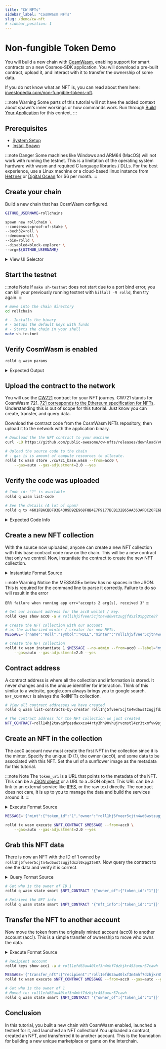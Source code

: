 ```yaml
---
title: "CW NFTs"
sidebar_label: "CosmWasm NFTs"
slug: /demo/cw-nft
# sidebar_position: 1
---
```


# Non-fungible Token Demo

You will build a new chain with [CosmWasm](https://cosmwasm.com/), enabling support for smart contracts on a new Cosmos-SDK application. You will download a pre-built contract, upload it, and interact with it to transfer the ownership of some data.

If you do not know what an NFT is, you can read about them here: [investopedia.com/non-fungible-tokens-nft](https://www.investopedia.com/non-fungible-tokens-nft-5115211).

:::note Warning
Some parts of this tutorial will not have the added context about spawn's inner workings or how commands work. Run through [Build Your Application](../02-build-your-application/01-nameservice.md) for this context.
:::

## Prerequisites
- [System Setup](../01-setup/01-system-setup.md)
- [Install Spawn](../01-setup/02-install-spawn.md)

:::note Danger
Some machines like Windows and ARM64 (MacOS) will not work with running the testnet. This is a limitation of the operating system hardware with wasm and required C language libraries / DLLs. For the best experience, use a Linux machine or a cloud-based linux instance from [Hetzner](https://www.hetzner.com/cloud/) or [Digital Ocean](https://www.digitalocean.com/pricing/droplets) for $6 per month.
:::


## Create your chain

Build a new chain that has CosmWasm configured.

```bash
GITHUB_USERNAME=rollchains

spawn new rollchain \
--consensus=proof-of-stake \
--bech32=roll \
--denom=uroll \
--bin=rolld \
--disabled=block-explorer \
--org=${GITHUB_USERNAME}
```

<details>

<summary>View UI Selector</summary>

If you remove the `--disabled` flag; a more intuitive UI selection approach will be taken. Make sure CosmWasm is selected with the green arrow, then press `done`.

![Image](https://github.com/user-attachments/assets/16698f3f-143b-4258-9ff2-fc429764b58c)

</details>


## Start the testnet

:::note Note
If `make sh-testnet` does not start due to a port bind error, you can kill your previously running testnet with `killall -9 rolld`, then try again.
:::


```bash
# move into the chain directory
cd rollchain

# - Installs the binary
# - Setups the default keys with funds
# - Starts the chain in your shell
make sh-testnet
```

## Verify CosmWasm is enabled

```bash
rolld q wasm params
```

<details>

<summary>Expected Output</summary>

```bash
code_upload_access:
  addresses: []
  permission: Everybody
  instantiate_default_permission: Everybody
```

</details>

## Upload the contract to the network

You will use the [CW721](https://github.com/public-awesome/cw-nfts) contract for your NFT journey. CW721 stands for CosmWasm 721. [721 corresponds to the Ethereum specification for NFTs](https://www.coinbase.com/learn/crypto-glossary/what-is-erc-721). Understanding this is out of scope for this tutorial. Just know you can create, transfer, and query data.

Download the contract code from the CosmWasm NFTs repository, then upload it to the network with the application binary.

```bash
# Download the the NFT contract to your machine
curl -LO https://github.com/public-awesome/cw-nfts/releases/download/v0.19.0/cw721_base.wasm

# Upload the source code to the chain
# - gas is is amount of compute resources to allocate.
rolld tx wasm store ./cw721_base.wasm --from=acc0 \
    --gas=auto --gas-adjustment=2.0 --yes
```

## Verify the code was uploaded

```bash
# Code id: "1" is available
rolld q wasm list-code

# See the details (A lot of spam)
rolld q tx 4601FBACBDF93E4309D92E968F8B4E7F9177BCB132B65AA363AFDC26FE6B5CB6
```

<details>

<summary>Expected Code Info</summary>

```bash
(main) -> $ rolld q wasm list-code
code_infos:
- code_id: "1"
  creator: roll1hj5fveer5cjtn4wd6wstzugjfdxzl0xpg2te87
  data_hash: E13AA30E0D70EA895B294AD1BC809950E60FE081B322B1657F75B67BE6021B1C
  instantiate_permission:
    addresses: []
    permission: Everybody
pagination:
  next_key: null
  total: "0"
```

</details>



## Create a new NFT collection

With the source now uploaded, anyone can create a new NFT collection with this base contract code now on the chain. This will be a new contract that only we control. Now, instantiate the contract to create the new NFT collection.

<details>

<summary>Instantiate Format Source</summary>

You can find the instantiate, execute, and query messages (json) formats in the contract source code.

```rust reference title="packages/cw721/src/msg.rs"
https://github.com/public-awesome/cw-nfts/blob/v0.19.0/packages/cw721/src/msg.rs#L126-L143
```
</details>

:::note Warning
Notice the MESSAGE= below has no spaces in the JSON. This is required for the command line to parse it correctly. Failure to do so will result in the error

`ERR failure when running app err="accepts 2 arg(s), received 3"`
:::

```bash
# Get our account address for the acc0 wallet / key.
rolld keys show acc0 -a # roll1hj5fveer5cjtn4wd6wstzugjfdxzl0xpg2te87

# Create the NFT collection with our account
# as the authorized minter / creator for new NFTs.
MESSAGE='{"name":"Roll","symbol":"ROLL","minter":"roll1hj5fveer5cjtn4wd6wstzugjfdxzl0xpg2te87"}'

# Create the NFT collection
rolld tx wasm instantiate 1 $MESSAGE --no-admin --from=acc0 --label="my-nft" \
    --gas=auto --gas-adjustment=2.0 --yes
```

## Contract address

A contract address is where all the collection and information is stored. It never changes and is the unique identifier for interaction. Think of this similar to a website, google.com always brings you to google search. `NFT_CONTRACT` is always the RollNFTs collection.

```bash
# View all contract addresses we have created
rolld q wasm list-contracts-by-creator roll1hj5fveer5cjtn4wd6wstzugjfdxzl0xpg2te87

# The contract address for the NFT collection we just created
NFT_CONTRACT=roll14hj2tavq8fpesdwxxcu44rty3hh90vhujrvcmstl4zr3txmfvw9sjczpjh
```



## Create an NFT in the collection

The acc0 account now must create the first NFT in the collection since it is the minter. Specify the unique ID (1), the owner (acc0), and some data to be associated with this NFT. Set the url of a sunflower image as the metadata for this tutorial.

:::note Note
The `token_uri` is a URL that points to the metadata of the NFT. This can be a [JSON object](https://eips.ethereum.org/EIPS/eip-721#specification) or a URL to a JSON object.
This URL can be a link to an external service like [IPFS](https://ipfs.tech/), or the raw text directly. The contract does not care, it is up to you to manage the data and build the services around it.
:::

<details>

<summary>Execute Format Source</summary>

```rust reference title="packages/cw721/src/msg.rs"
https://github.com/public-awesome/cw-nfts/blob/v0.19.0/packages/cw721/src/msg.rs#L80-L91
```
</details>


```bash
MESSAGE='{"mint":{"token_id":"1","owner":"roll1hj5fveer5cjtn4wd6wstzugjfdxzl0xpg2te87","token_uri":"https://onlinejpgtools.com/images/examples-onlinejpgtools/sunflower.jpg"}}'

rolld tx wasm execute $NFT_CONTRACT $MESSAGE --from=acc0 \
    --gas=auto --gas-adjustment=2.0 --yes
```

## Grab this NFT data

There is now an NFT with the ID of 1 owned by `roll1hj5fveer5cjtn4wd6wstzugjfdxzl0xpg2te87`. Now query the contract to see the data and verify it is correct.

<details>

<summary>Query Format Source</summary>

```rust reference title="packages/cw721/src/msg.rs"
https://github.com/public-awesome/cw-nfts/blob/v0.19.0/packages/cw721/src/msg.rs#L157-L161
```

```rust reference title="packages/cw721/src/msg.rs"
https://github.com/public-awesome/cw-nfts/blob/v0.19.0/packages/cw721/src/msg.rs#L236-L240
```

</details>

```bash
# Get who is the owner of ID 1
rolld q wasm state smart $NFT_CONTRACT '{"owner_of":{"token_id":"1"}}'

# Retrieve the NFT info
rolld q wasm state smart $NFT_CONTRACT '{"nft_info":{"token_id":"1"}}'
```

## Transfer the NFT to another account

Now move the token from the originally minted account (acc0) to another account (acc1). This is a simple transfer of ownership to move who owns the data.

<details>

<summary>Execute Format Source</summary>

```rust reference title="packages/cw721/src/msg.rs"
https://github.com/public-awesome/cw-nfts/blob/v0.19.0/packages/cw721/src/msg.rs#L44-L48
```

</details>

```bash
# Recipient account
rolld keys show acc1 -a # roll1efd63aw40lxf3n4mhf7dzhjkr453axur57cawh

MESSAGE='{"transfer_nft":{"recipient":"roll1efd63aw40lxf3n4mhf7dzhjkr453axur57cawh","token_id":"1"}}'
rolld tx wasm execute $NFT_CONTRACT $MESSAGE --from=acc0 --gas=auto --gas-adjustment=2.0 --yes

# Get who is the owner of 1
# Moved to: roll1efd63aw40lxf3n4mhf7dzhjkr453axur57cawh
rolld q wasm state smart $NFT_CONTRACT '{"owner_of":{"token_id":"1"}}'
```

## Conclusion

In this tutorial, you built a new chain with CosmWasm enabled, launched a testnet for it, and launched an NFT collection! You uploaded a contract, created an NFT, and transferred it to another account. This is the foundation for building a new unique marketplace or game on the Interchain.

<!-- TODO: ICS721, cross chain NFTs -->
